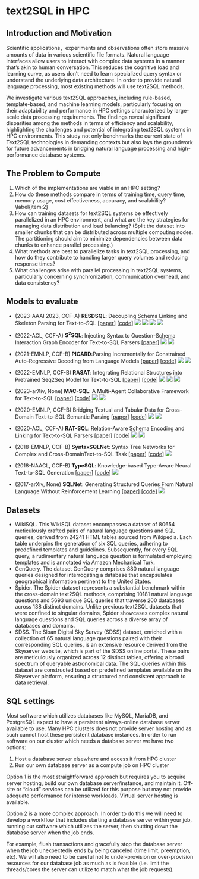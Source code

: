 # text2SQL in HPC

## Introduction and Motivation

Scientific applications，experiments and observations often store massive amounts of data in various scientific file formats. Natural language interfaces allow users to interact with
complex data systems in a manner that’s akin to human conversation. This reduces the cognitive load and learning curve, as users don’t need to learn specialized query syntax or understand the underlying data architecture. In order to provide natural language processing, most existing methods will use text2SQL methods. 


We investigate various text2SQL approaches, including rule-based, template-based, and machine learning models, particularly focusing on their adaptability and performance in HPC settings characterized by large-scale data processing requirements. The findings reveal significant disparities among the methods in terms of efficiency and scalability, highlighting the challenges and potential of integrating text2SQL systems in HPC environments. This study not only benchmarks the current state of Text2SQL technologies in demanding contexts but also lays the groundwork for future advancements in bridging natural language processing and high-performance database systems.

## The Problem to Compute


1. Which of the implementations are viable in an HPC setting?  
2. How do these methods compare in terms of training time, query time, memory usage, cost effectiveness, accuracy, and scalability? \label{item:2}
3. How can training datasets for text2SQL systems be effectively parallelized in an HPC environment, and what are the key strategies for managing data distribution and load balancing? (Split the dataset into smaller chunks that can be distributed across multiple computing nodes. The partitioning should aim to minimize dependencies between data chunks to enhance parallel processing.)
4. What methods are best to parallelize tasks in text2SQL processing, and how do they contribute to handling larger query volumes and reducing response times?
5. What challenges arise with parallel processing in text2SQL systems, particularly concerning synchronization, communication overhead, and data consistency?

## Models to evaluate

- (2023-AAAI 2023, CCF-A) **RESDSQL**: Decoupling Schema Linking and Skeleton Parsing for Text-to-SQL
[[paper](https://arxiv.org/pdf/2302.05965.pdf)]
[[code](https://github.com/RUCKBReasoning/RESDSQL)]
[![](https://img.shields.io/badge/Spider-green)](https://yale-lily.github.io/spider)
[![](https://img.shields.io/badge/Spider--Realistic-yellow)](https://aclanthology.org/2021.naacl-main.105.pdf)
[![](https://img.shields.io/badge/Spider--DK-blue)](https://arxiv.org/pdf/2109.05157.pdf)
[![](https://img.shields.io/badge/Spider--Syn-red)](https://arxiv.org/pdf/2106.01065.pdf)

- (2022-ACL, CCF-A) **S<sup>2</sup>SQL**: Injecting Syntax to Question-Schema Interaction Graph Encoder for Text-to-SQL Parsers
[[paper](https://aclanthology.org/2022.findings-acl.99.pdf)]
[![](https://img.shields.io/badge/Spider-green)](https://yale-lily.github.io/spider)
[![](https://img.shields.io/badge/Spider--Syn-yellow)](https://arxiv.org/pdf/2106.01065.pdf)

- (2021-EMNLP, CCF-B) **PICARD**:Parsing Incrementally for Constrained Auto-Regressive Decoding from Language Models
[[paper](https://arxiv.org/pdf/2109.05093v1.pdf)]
[[code](https://github.com/ServiceNow/picard)]
[![](https://img.shields.io/badge/Spider-green)](https://yale-lily.github.io/spider)
[![](https://img.shields.io/badge/CoSQL-yellow)](https://arxiv.org/pdf/1909.05378.pdf)

- (2022-EMNLP, CCF-B) **RASAT**: Integrating Relational Structures into Pretrained Seq2Seq Model
for Text-to-SQL
[[paper](https://arxiv.org/pdf/2205.06983v2.pdf)]
[[code](https://github.com/LUMIA-group/rasat)]
[![](https://img.shields.io/badge/Spider-green)](https://yale-lily.github.io/spider)
[![](https://img.shields.io/badge/SParC-yellow)](https://arxiv.org/pdf/1906.02285.pdf)
[![](https://img.shields.io/badge/CoSQL-blue)](https://arxiv.org/pdf/1909.05378.pdf)

- (2023-arXiv, None) **MAC-SQL**: A Multi-Agent Collaborative Framework for Text-to-SQL
[[paper](https://arxiv.org/pdf/2312.11242.pdf)]
[[code](https://github.com/wbbeyourself/MAC-SQL)]
[![](https://img.shields.io/badge/Spider-green)](https://yale-lily.github.io/spider)
[![](https://img.shields.io/badge/BIRD-yellow)](https://bird-bench.github.io/)

- (2020-EMNLP, CCF-B) Bridging Textual and Tabular Data for Cross-Domain Text-to-SQL Semantic Parsing
[[paper](https://arxiv.org/pdf/2012.12627v2.pdf)]
[[code](https://github.com/salesforce/TabularSemanticParsing)]
[![](https://img.shields.io/badge/Spider-green)](https://yale-lily.github.io/spider)
[![](https://img.shields.io/badge/WikiSQL-yellow)](https://github.com/salesforce/WikiSQL/blob/master/README.md)

- (2020-ACL, CCF-A) **RAT-SQL**: Relation-Aware Schema Encoding and Linking for Text-to-SQL Parsers
[[paper](https://arxiv.org/pdf/1911.04942v5.pdf)]
[[code](https://github.com/Microsoft/rat-sql)]
[![](https://img.shields.io/badge/Spider-green)](https://yale-lily.github.io/spider)
[![](https://img.shields.io/badge/WikiSQL-yellow)](https://github.com/salesforce/WikiSQL/blob/master/README.md)

- (2018-EMNLP, CCF-B) **SyntaxSQLNet**: Syntax Tree Networks for Complex and Cross-DomainText-to-SQL Task
[[paper](https://arxiv.org/pdf/1810.05237v2.pdf)]
[[code](https://github.com/taoyds/syntaxsql)]
[![](https://img.shields.io/badge/Spider-green)](https://yale-lily.github.io/spider)

- (2018-NAACL, CCF-B) **TypeSQL**: Knowledge-based Type-Aware Neural Text-to-SQL Generation
[[paper](https://arxiv.org/pdf/1804.09769.pdf)]
[[code](https://github.com/taoyds/typesql)]
[![](https://img.shields.io/badge/WikiSQL-green)](https://github.com/salesforce/WikiSQL/blob/master/README.md)

- (2017-arXiv, None) **SQLNet**: Generating Structured Queries From Natural Language Without Reinforcement Learning
[[paper](https://arxiv.org/pdf/1711.04436.pdf)]
[[code](https://github.com/xiaojunxu/SQLNet)]
[![](https://img.shields.io/badge/WikiSQL-green)](https://github.com/salesforce/WikiSQL/blob/master/README.md)


## Datasets

- WikiSQL. This WikiSQL dataset encompasses a dataset of 80654 meticulously crafted pairs of natural language questions and SQL queries, derived from 24241 HTML tables sourced from Wikipedia. Each table underpins the generation of six SQL queries, adhering to predefined templates and guidelines. Subsequently, for every SQL query, a rudimentary natural language question is formulated employing templates and is annotated via Amazon Mechanical Turk. 
- GenQuery. The dataset GenQuery comprises 880 natural language queries designed for interrogating a database that encapsulates geographical information pertinent to the United States.
- Spider. The Spider dataset represents a substantial benchmark within the cross-domain text2SQL methods, comprising 10181 natural language questions and 5693 unique SQL queries that traverse 200 databases across 138 distinct domains. Unlike previous text2SQL datasets that were confined to singular domains, Spider showcases complex natural language questions and SQL queries across a diverse array of databases and domains. 
- SDSS. The Sloan Digital Sky Survey (SDSS) dataset, enriched with a collection of 65 natural language questions paired with their corresponding SQL queries, is an extensive resource derived from the Skyserver website, which is part of the SDSS online portal. These pairs are meticulously organized across 12 distinct tables, offering a broad spectrum of queryable astronomical data. The SQL queries within this dataset are constructed based on predefined templates available on the Skyserver platform, ensuring a structured and consistent approach to data retrieval. 


## SQL settings

Most software which utilizes databases like MySQL, MariaDB, and PostgreSQL expect to have a persistent always-online database server available to use. Many HPC clusters does not provide server hosting and as such cannot host these persistent database instances. In order to run software on our cluster which needs a database server we have two options:

1. Host a database server elsewhere and access it from HPC cluster
2. Run our own database server as a compute job on HPC cluster

Option 1 is the most straightforward approach but requires you to acquire server hosting, build our own database server/instance, and maintain it.  Off-site or “cloud” services can be utilized for this purpose but may not provide adequate performance for intense workloads.  Virtual server hosting is available.  

Option 2 is a more complex approach.  In order to do this we will need to develop a workflow that includes starting a database server within your job, running our software which utilizes the server, then shutting down the database server when the job ends. 

For example, flush transactions and gracefully stop the database server when the job unexpectedly ends by being canceled (time limit, preemption, etc).  We will also need to be careful not to under-provision or over-provision resources for our database job as much as is feasible (i.e. limit the threads/cores the server can utilize to match what the job requests).

